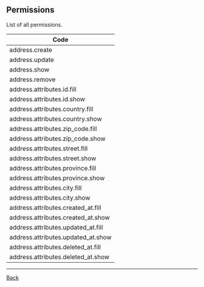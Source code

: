 ## Permissions

List of all permissions.

| Code                           |
|--------------------------------|
| address.create |
| address.update |
| address.show |
| address.remove |
| address.attributes.id.fill |
| address.attributes.id.show |
| address.attributes.country.fill |
| address.attributes.country.show |
| address.attributes.zip_code.fill |
| address.attributes.zip_code.show |
| address.attributes.street.fill |
| address.attributes.street.show |
| address.attributes.province.fill |
| address.attributes.province.show |
| address.attributes.city.fill |
| address.attributes.city.show |
| address.attributes.created_at.fill |
| address.attributes.created_at.show |
| address.attributes.updated_at.fill |
| address.attributes.updated_at.show |
| address.attributes.deleted_at.fill |
| address.attributes.deleted_at.show |

---
[Back](index.md)